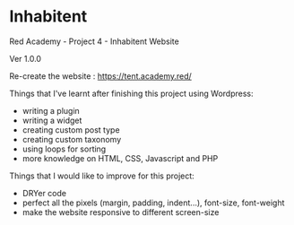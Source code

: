 # Inhabitent
Red Academy - Project 4 - Inhabitent Website

Ver 1.0.0

Re-create the website : https://tent.academy.red/

Things that I've learnt after finishing this project using Wordpress:

- writing a plugin
- writing a widget
- creating custom post type
- creating custom taxonomy
- using loops for sorting
- more knowledge on HTML, CSS, Javascript and PHP


Things that I would like to improve for this project:

- DRYer code
- perfect all the pixels (margin, padding, indent...), font-size, font-weight
- make the website responsive to different screen-size


